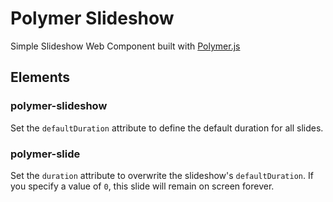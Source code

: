 # Polymer Slideshow
Simple Slideshow Web Component built with [Polymer.js](http://polymer-project.org)

## Elements
### polymer-slideshow
Set the `defaultDuration` attribute to define the default duration for all slides.

### polymer-slide
Set the `duration` attribute to overwrite the slideshow's `defaultDuration`.
If you specify a value of `0`, this slide will remain on screen forever.
